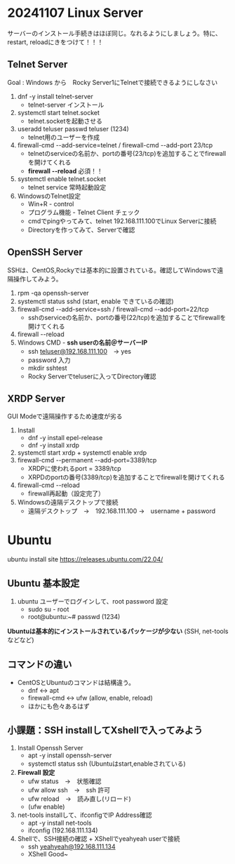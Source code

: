 # 20241107 Linux Server

サーバーのインストール手続きはほぼ同じ。なれるようにしましょう。特に、restart, reloadにきをつけて！！！
## Telnet Server
Goal : Windows から　Rocky Server1にTelnetで接続できるようにしなさい
1. dnf -y install telnet-server
    + telnet-server インストール
2. systemctl start telnet.socket
    + telnet.socketを起動させる
3. useradd teluser passwd teluser (1234)
    + telnet用のユーザーを作成
4. firewall-cmd --add-service=telnet / firewall-cmd --add-port 23/tcp
    + telnetのserviceの名前か、portの番号(23/tcp)を追加することでfirewallを開けてくれる
    + **firewall --reload** 必須！！
5. systemctl enable telnet.socket
    + telnet service 常時起動設定
6. WindowsのTelnet設定
    + Win+R - control
    + プログラム機能 - Telnet Client チェック
    + cmdでpingやってみて、telnet 192.168.111.100でLinux Serverに接続
    + Directoryを作ってみて、Serverで確認

## OpenSSH Server
SSHは、CentOS,Rockyでは基本的に設置されている。確認してWindowsで遠隔操作してみよう。
1. rpm -qa openssh-server
2. systemctl status sshd (start, enable できているの確認)
3. firewall-cmd --add-service=ssh / firewall-cmd --add-port=22/tcp
    + sshのserviceの名前か、portの番号(22/tcp)を追加することでfirewallを開けてくれる
4. firewall --reload
5. Windows CMD - **ssh userの名前＠サーバーIP**
    + ssh teluser@192.168.111.100　→ yes
    + password 入力
    + mkdir sshtest
    + Rocky Serverでteluserに入ってDirectory確認

## XRDP Server
GUI Modeで遠隔操作するため速度が劣る
1. Install
    + dnf -y install epel-release
    + dnf -y install xrdp
2. systemctl start xrdp + systemctl enable xrdp
3. firewall-cmd --permanent --add-port=3389/tcp
    + XRDPに使われるport = 3389/tcp
    + XRPDのportの番号(3389/tcp)を追加することでfirewallを開けてくれる
4. firewall-cmd --reload
    + firewall再起動（設定完了）
5. Windowsの遠隔デスクトップで接続
    + 遠隔デスクトップ　→　192.168.111.100 →　username + password

# Ubuntu

ubuntu install site
https://releases.ubuntu.com/22.04/

## Ubuntu 基本設定
1. ubuntu ユーザーでログインして、root password 設定
    + sudo su - root
    + root@ubuntu:~# passwd (1234)

**Ubuntuは基本的にインストールされているパッケージが少ない** (SSH, net-toolsなどなど)

## コマンドの違い
- CentOSとUbuntuのコマンドは結構違う。
    + dnf <-> apt
    + firewall-cmd <-> ufw (allow, enable, reload)
    + ほかにも色々あるはず

## 小課題：SSH installしてXshellで入ってみよう
1. Install Openssh Server
    + apt -y install openssh-server
    + systemctl status ssh (Ubuntuはstart,enableされている)
2. **Firewall 設定**
    + ufw status　→　状態確認
    + ufw allow ssh　→　ssh 許可
    + ufw reload　→　読み直し(リロード)
    + (ufw enable)
3. net-tools installして、ifconfigでIP Address確認
    + apt -y install net-tools
    + ifconfig (192.168.111.134)
4. Shellで、SSH接続の確認 + XShellでyeahyeah userで接続
    + ssh yeahyeah@192.168.111.134
    + XShell Good~